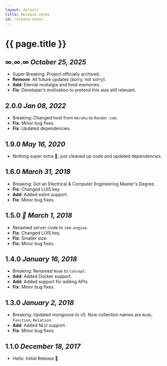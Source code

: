```yaml
---
layout: default
title: Release notes
id: release-notes
---
```


# {{ page.title }}

## ∞.∞.∞ *October 25, 2025*

- <span class="tag">Super Breaking</span>: Project officially archived.
- __Remove__: All future updates (sorry, not sorry).
- __Add__: Eternal nostalgia and fond memories.
- __Fix__: Developer’s motivation to pretend this was still relevant.

## 2.0.0 *Jan 08, 2022*

- <span class="tag">Breaking</span>: Changed host from `Heroku` to `Render.com`.
- __Fix__: Minor bug fixes.
- __Fix__: Updated dependencies.

## 1.9.0 *May 16, 2020*

- Nothing super extra 🤷; just cleaned up code and updated dependencies.

## 1.6.0 *March 31, 2018*

- <span class="tag">Breaking</span>: <span class="tag red">Got an Electrical & Computer Engineering Master's Degree.</span>
- __Fix__: Changed LUIS key.
- __Add__: Added eslint support.
- __Fix__: Minor bug fixes.

## 1.5.0 *🌱 March 1, 2018*

- Renamed server code to `cbm-engine`.
- __Fix__: Changed LUIS key.
- __Fix__: Smaller size.
- __Fix__: Minor bug fixes.

## 1.4.0 *January 16, 2018*

- <span class="tag">Breaking</span>: Renamed `Node` to `Concept`.
- __Add__: Added Docker support.
- __Add__: Added support for adding APIs.
- __Fix__: Minor bug fixes.

## 1.3.0 *January 2, 2018*

- <span class="tag">Breaking</span>: Updated mongoose to v5. Now collection names are `Node`, `Function`, `Relation`.
- __Add__: Added NLU support.
- __Fix__: Minor bug fixes.

## 1.1.0 *December 18, 2017*

- <span class="tag">Hello</span>: Initial Release 🚀

<br>
<br>
<br>
